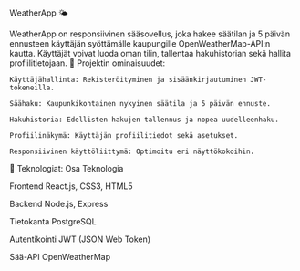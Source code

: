 WeatherApp 🌤️

WeatherApp on responsiivinen sääsovellus, joka hakee säätilan ja 5 päivän ennusteen käyttäjän syöttämälle kaupungille OpenWeatherMap-API:n kautta. Käyttäjät voivat luoda oman tilin, tallentaa hakuhistorian sekä hallita profiilitietojaan.
📌 Projektin ominaisuudet:

    Käyttäjähallinta: Rekisteröityminen ja sisäänkirjautuminen JWT-tokeneilla.

    Säähaku: Kaupunkikohtainen nykyinen säätila ja 5 päivän ennuste.

    Hakuhistoria: Edellisten hakujen tallennus ja nopea uudelleenhaku.

    Profiilinäkymä: Käyttäjän profiilitiedot sekä asetukset.

    Responsiivinen käyttöliittymä: Optimoitu eri näyttökokoihin.

🚀 Teknologiat:
Osa	Teknologia

Frontend	React.js, CSS3, HTML5

Backend	Node.js, Express

Tietokanta	PostgreSQL

Autentikointi	JWT (JSON Web Token)

Sää-API	OpenWeatherMap
